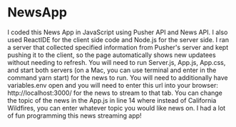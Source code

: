 # NewsApp
 I coded this News App in JavaScript using Pusher API and News API. I also used ReactIDE for the client side code and Node.js for the server side. I ran a server that collected specified information from Pusher's server and kept pushing it to the client, so the page automatically shows new updatees without needing to refresh. You will need to run Server.js, App.js, App.css, and start both servers (on a Mac, you can use terminal and enter in the command yarn start) for the news to run. You will need to additionally have variables.env open and you will need to enter this url into your browser: http://localhost:3000/ for the news to stream to that tab. You can change the topic of the news in the App.js in line 14 where instead of California Wildfires, you can enter whatever topic you would like news on. I had a lot of fun programming this news streaming app!
